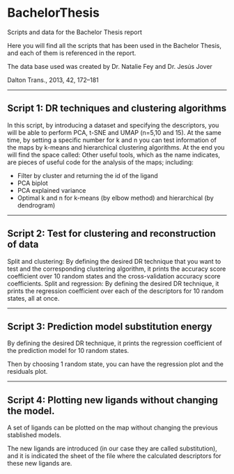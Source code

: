 # BachelorThesis
Scripts and data for the Bachelor Thesis report

Here you will find all the scripts that has been used in the Bachelor Thesis, and each of them is referenced in the report. 

The data base used was created by Dr. Natalie Fey and Dr. Jesús Jover

Dalton Trans., 2013, 42, 172–181

-------------------------------------------------------------------------------------------------------
## Script 1: DR techniques and clustering algorithms
In this script, by introducing a dataset and specifying the descriptors, you will be able to perform PCA, t-SNE and UMAP (n=5,10 and 15).
At the same time, by setting a specific number for k and n you can test information of the maps by k-means and hierarchical clustering algorithms.
At the end you will find the space called: Other useful tools, which as the name indicates, are pieces of useful code for the analysis of the maps; including: 
- Filter by cluster and returning the id of the ligand
- PCA biplot
- PCA explained variance 
- Optimal k and n for k-means (by elbow method) and hierarchical (by dendrogram)

------------------------------------------------------------------------------------------------------
## Script 2: Test for clustering and reconstruction of data  
Split and clustering:
By defining the desired DR technique that you want to test and the corresponding clustering algorithm, it prints the accuracy score coefficient over 10 random states and the cross-validation accuracy score coefficients.
Split and regression: 
By defining the desired DR technique, it prints the regression coefficient over each of the descriptors for 10 random states, all at once.

-------------------------------------------------------------------------------------------------------
## Script 3: Prediction model substitution energy
By defining the desired DR technique, it prints the regression coefficient of the prediction model for 10 random states.

Then by choosing 1 random state, you can have the regression plot and the residuals plot.  

-------------------------------------------------------------------------------------------------------
## Script 4: Plotting new ligands without changing the model.
A set of ligands can be plotted on the map without changing the previous stablished models.

The new ligands are introduced (in our case they are called substitution), and it is indicated the sheet of the file where the calculated descriptors for these new ligands are. 
